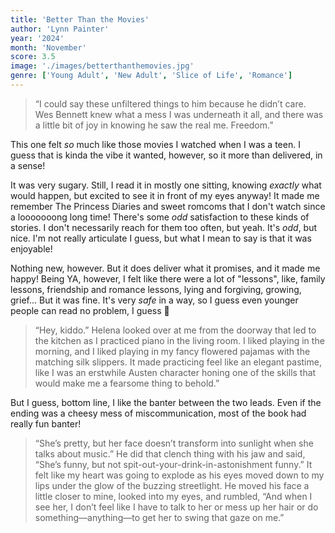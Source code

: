 ```yaml
---
title: 'Better Than the Movies'
author: 'Lynn Painter'
year: '2024'
month: 'November'
score: 3.5
image: './images/betterthanthemovies.jpg'
genre: ['Young Adult', 'New Adult', 'Slice of Life', 'Romance']
---
```


> “I could say these unfiltered things to him because he didn’t care. Wes Bennett knew what a mess I was underneath it all, and there was a little bit of joy in knowing he saw the real me. Freedom.”

This one felt _so_ much like those movies I watched when I was a teen. I guess that is kinda the vibe it wanted, however, so it more than delivered, in a sense!

It was very sugary. Still, I read it in mostly one sitting, knowing _exactly_ what would happen, but excited to see it in front of my eyes anyway! It made me remember The Princess Diaries and sweet romcoms that I don't watch since a looooooong long time! There's some _odd_ satisfaction to these kinds of stories. I don't necessarily reach for them too often, but yeah. It's _odd_, but nice. I'm not really articulate I guess, but what I mean to say is that it was enjoyable!

Nothing new, however. But it does deliver what it promises, and it made me happy!
Being YA, however, I felt like there were a lot of "lessons", like, family lessons, friendship and romance lessons, lying and forgiving, growing, grief... But it was fine. It's very _safe_ in a way, so I guess even younger people can read no problem, I guess 🤗

> “Hey, kiddo.” Helena looked over at me from the doorway that led to the kitchen as I practiced piano in the living room. I liked playing in the morning, and I liked playing in my fancy flowered pajamas with the matching silk slippers. It made practicing feel like an elegant pastime, like I was an erstwhile Austen character honing one of the skills that would make me a fearsome thing to behold.”

But I guess, bottom line, I like the banter between the two leads. Even if the ending was a cheesy mess of miscommunication, most of the book had really fun banter!

> “She’s pretty, but her face doesn’t transform into sunlight when she talks about music.” He did that clench thing with his jaw and said, “She’s funny, but not spit-out-your-drink-in-astonishment funny.” It felt like my heart was going to explode as his eyes moved down to my lips under the glow of the buzzing streetlight. He moved his face a little closer to mine, looked into my eyes, and rumbled, “And when I see her, I don’t feel like I have to talk to her or mess up her hair or do something—anything—to get her to swing that gaze on me.” 